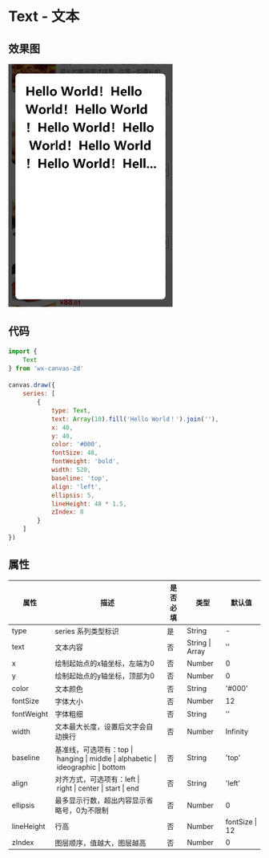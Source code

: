# Text - 文本

## 效果图
![](../images/screenshot_1605709494648.png)

## 代码
```js
import {
    Text
} from 'wx-canvas-2d'

canvas.draw({
    series: [
        {
            type: Text,
            text: Array(10).fill('Hello World！').join(''),
            x: 40,
            y: 40,
            color: '#000',
            fontSize: 48,
            fontWeight: 'bold',
            width: 520,
            baseline: 'top',
            align: 'left',
            ellipsis: 5,
            lineHeight: 48 * 1.5,
            zIndex: 0
        }
    ]
})
```

## 属性
| 属性 | 描述 | 是否必填 | 类型 | 默认值|
| --- | --- | --- | --- | --- |
| type | series 系列类型标识 | 是 | String | - |
| text | 文本内容 | 否 | String \| Array | '' |
| x | 绘制起始点的x轴坐标，左端为0 | 否 | Number | 0 |
| y | 绘制起始点的y轴坐标，顶部为0 | 否 | Number | 0 |
| color | 文本颜色 | 否 | String | '#000' |
| fontSize | 字体大小 | 否 | Number | 12 |
| fontWeight | 字体粗细 | 否 | String | '' |
| width | 文本最大长度，设置后文字会自动换行 | 否 | Number | Infinity |
| baseline | 基准线，可选项有：top \| hanging \| middle \| alphabetic \| ideographic \| bottom | 否 | String | 'top' |
| align | 对齐方式，可选项有：left \| right \| center \| start \| end | 否 | String | 'left' |
| ellipsis | 最多显示行数，超出内容显示省略号，0为不限制 | 否 | Number | 0 |
| lineHeight | 行高 | 否 | Number | fontSize \| 12 |
| zIndex | 图层顺序，值越大，图层越高 | 否 | Number | 0 |
